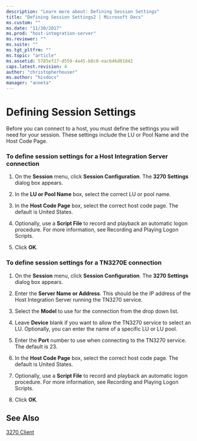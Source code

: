 ```yaml
---
description: "Learn more about: Defining Session Settings"
title: "Defining Session Settings2 | Microsoft Docs"
ms.custom: ""
ms.date: "11/30/2017"
ms.prod: "host-integration-server"
ms.reviewer: ""
ms.suite: ""
ms.tgt_pltfrm: ""
ms.topic: "article"
ms.assetid: 5785ef27-d559-4a45-b8c0-eac646d01842
caps.latest.revision: 4
author: "christopherhouser"
ms.author: "hisdocs"
manager: "anneta"
---
```

# Defining Session Settings
Before you can connect to a host, you must define the settings you will need for your session. These settings include the LU or Pool Name and the Host Code Page.  
  
### To define session settings for a Host Integration Server connection  
  
1.  On the **Session** menu, click **Session Configuration**. The **3270 Settings** dialog box appears.  
  
2.  In the **LU or Pool Name** box, select the correct LU or pool name.  
  
3.  In the **Host Code Page** box, select the correct host code page. The default is United States.  
  
4.  Optionally, use a **Script File** to record and playback an automatic logon procedure. For more information, see Recording and Playing Logon Scripts.  
  
5.  Click **OK**.  
  
### To define session settings for a TN3270E connection  
  
1.  On the **Session** menu, click **Session Configuration**. The **3270 Settings** dialog box appears.  
  
2.  Enter the **Server Name or Address**. This should be the IP address of the Host Integration Server running the TN3270 service.  
  
3.  Select the **Model** to use for the connection from the drop down list.  
  
4.  Leave **Device** blank if you want to allow the TN3270 service to select an LU. Optionally, you can enter the name of a specific LU or LU pool.  
  
5.  Enter the **Port** number to use when connecting to the TN3270 service. The default is 23.  
  
6.  In the **Host Code Page** box, select the correct host code page. The default is United States.  
  
7.  Optionally, use a **Script File** to record and playback an automatic logon procedure. For more information, see Recording and Playing Logon Scripts.  
  
8.  Click **OK**.  
  
## See Also  
 [3270 Client](../core/3270-client2.md)
